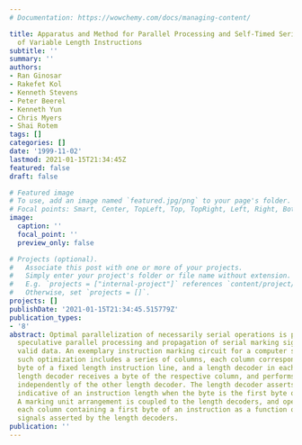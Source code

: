 ```yaml
---
# Documentation: https://wowchemy.com/docs/managing-content/

title: Apparatus and Method for Parallel Processing and Self-Timed Serial Marking
  of Variable Length Instructions
subtitle: ''
summary: ''
authors:
- Ran Ginosar
- Rakefet Kol
- Kenneth Stevens
- Peter Beerel
- Kenneth Yun
- Chris Myers
- Shai Rotem
tags: []
categories: []
date: '1999-11-02'
lastmod: 2021-01-15T21:34:45Z
featured: false
draft: false

# Featured image
# To use, add an image named `featured.jpg/png` to your page's folder.
# Focal points: Smart, Center, TopLeft, Top, TopRight, Left, Right, BottomLeft, Bottom, BottomRight.
image:
  caption: ''
  focal_point: ''
  preview_only: false

# Projects (optional).
#   Associate this post with one or more of your projects.
#   Simply enter your project's folder or file name without extension.
#   E.g. `projects = ["internal-project"]` references `content/project/deep-learning/index.md`.
#   Otherwise, set `projects = []`.
projects: []
publishDate: '2021-01-15T21:34:45.515779Z'
publication_types:
- '8'
abstract: Optimal parallelization of necessarily serial operations is performed by
  speculative parallel processing and propagation of serial marking signals to indicate
  valid data. An exemplary instruction marking circuit for a computer system implementing
  such optimization includes a series of columns, each column corresponding ton one
  byte of a fixed length instruction line, and a length decoder in each column. Each
  length decoder receives a byte of the respective column, and performs a length decode
  independently of the other length decoder. The length decoder asserts a length signal
  indicative of an instruction length when the byte is the first byte of an instruction.
  A marking unit arrangement is coupled to the length decoders, and operates to mark
  each column containing a first byte of an instruction as a function of the length
  signals asserted by the length decoders.
publication: ''
---
```

